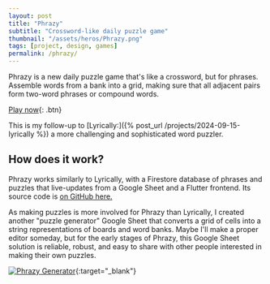 ```yaml
---
layout: post
title: "Phrazy"
subtitle: "Crossword-like daily puzzle game"
thumbnail: "/assets/heros/Phrazy.png"
tags: [project, design, games]
permalink: /phrazy/
---
```

Phrazy is a new daily puzzle game that's like a crossword, but for phrases. Assemble words from a bank into a grid, making sure that all adjacent pairs form two-word phrases or compound words.

[Play now](https://phrazy.fun/){: .btn}

This is my follow-up to [Lyrically:]({% post_url /projects/2024-09-15-lyrically %}) a more challenging and sophisticated word puzzler.

## How does it work?

Phrazy works similarly to Lyrically, with a Firestore database of phrases and puzzles that live-updates from a Google Sheet and a Flutter frontend. Its source code is [on GitHub here.](https://github.com/bgsulz/Phrazy)

As making puzzles is more involved for Phrazy than Lyrically, I created another "puzzle generator" Google Sheet that converts a grid of cells into a string representations of boards and word banks. Maybe I'll make a proper editor someday, but for the early stages of Phrazy, this Google Sheet solution is reliable, robust, and easy to share with other people interested in making their own puzzles.

[![Phrazy Generator](/assets/phrazy/Phrazy%20Generator.png)](/assets/phrazy/Phrazy%20Generator.png){:target="_blank"}